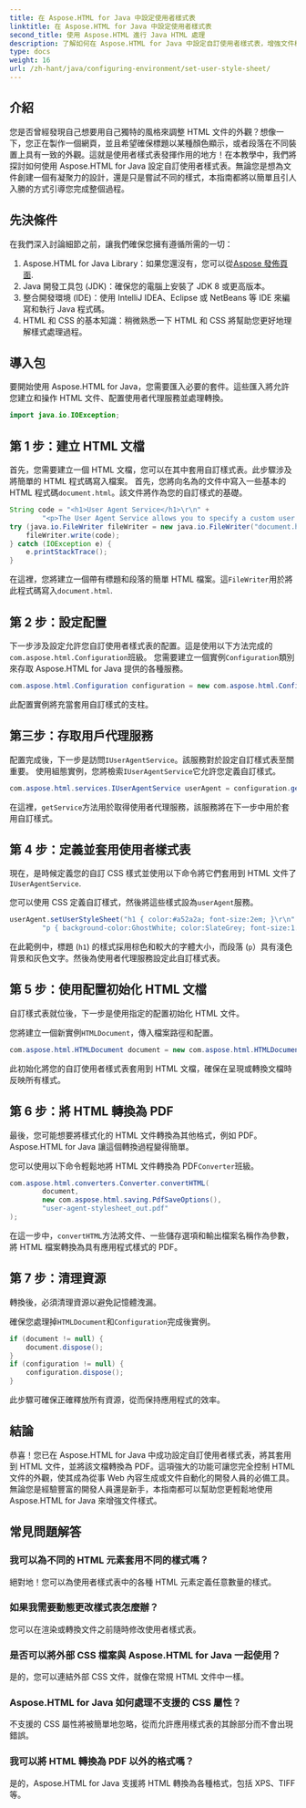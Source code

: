 ```yaml
---
title: 在 Aspose.HTML for Java 中設定使用者樣式表
linktitle: 在 Aspose.HTML for Java 中設定使用者樣式表
second_title: 使用 Aspose.HTML 進行 Java HTML 處理
description: 了解如何在 Aspose.HTML for Java 中設定自訂使用者樣式表，增強文件樣式並輕鬆將 HTML 轉換為 PDF。
type: docs
weight: 16
url: /zh-hant/java/configuring-environment/set-user-style-sheet/
---
```

## 介紹
您是否曾經發現自己想要用自己獨特的風格來調整 HTML 文件的外觀？想像一下，您正在製作一個網頁，並且希望確保標題以某種顏色顯示，或者段落在不同裝置上具有一致的外觀。這就是使用者樣式表發揮作用的地方！在本教學中，我們將探討如何使用 Aspose.HTML for Java 設定自訂使用者樣式表。無論您是想為文件創建一個有凝聚力的設計，還是只是嘗試不同的樣式，本指南都將以簡單且引人入勝的方式引導您完成整個過程。
## 先決條件
在我們深入討論細節之前，讓我們確保您擁有遵循所需的一切：
1.  Aspose.HTML for Java Library：如果您還沒有，您可以從[Aspose 發佈頁面](https://releases.aspose.com/html/java/).
2. Java 開發工具包 (JDK)：確保您的電腦上安裝了 JDK 8 或更高版本。
3. 整合開發環境 (IDE)：使用 IntelliJ IDEA、Eclipse 或 NetBeans 等 IDE 來編寫和執行 Java 程式碼。
4. HTML 和 CSS 的基本知識：稍微熟悉一下 HTML 和 CSS 將幫助您更好地理解樣式處理過程。

## 導入包
要開始使用 Aspose.HTML for Java，您需要匯入必要的套件。這些匯入將允許您建立和操作 HTML 文件、配置使用者代理服務並處理轉換。
```java
import java.io.IOException;
```
## 第 1 步：建立 HTML 文檔
首先，您需要建立一個 HTML 文檔，您可以在其中套用自訂樣式表。此步驟涉及將簡單的 HTML 程式碼寫入檔案。
首先，您將向名為的文件中寫入一些基本的 HTML 程式碼`document.html`。該文件將作為您的自訂樣式的基礎。
```java
String code = "<h1>User Agent Service</h1>\r\n" +
        "<p>The User Agent Service allows you to specify a custom user stylesheet, a primary character set for the document, language, and fonts settings.</p>\r\n";
try (java.io.FileWriter fileWriter = new java.io.FileWriter("document.html")) {
    fileWriter.write(code);
} catch (IOException e) {
    e.printStackTrace();
}
```
在這裡，您將建立一個帶有標題和段落的簡單 HTML 檔案。這`FileWriter`用於將此程式碼寫入`document.html`.
## 第 2 步：設定配置
下一步涉及設定允許您自訂使用者樣式表的配置。這是使用以下方法完成的`com.aspose.html.Configuration`班級。
您需要建立一個實例`Configuration`類別來存取 Aspose.HTML for Java 提供的各種服務。
```java
com.aspose.html.Configuration configuration = new com.aspose.html.Configuration();
```
此配置實例將充當套用自訂樣式的支柱。
## 第三步：存取用戶代理服務
配置完成後，下一步是訪問`IUserAgentService`。該服務對於設定自訂樣式表至關重要。
使用組態實例，您將檢索`IUserAgentService`它允許您定義自訂樣式。
```java
com.aspose.html.services.IUserAgentService userAgent = configuration.getService(com.aspose.html.services.IUserAgentService.class);
```
在這裡，`getService`方法用於取得使用者代理服務，該服務將在下一步中用於套用自訂樣式。
## 第 4 步：定義並套用使用者樣式表
現在，是時候定義您的自訂 CSS 樣式並使用以下命令將它們套用到 HTML 文件了`IUserAgentService`.

您可以使用 CSS 定義自訂樣式，然後將這些樣式設為`userAgent`服務。
```java
userAgent.setUserStyleSheet("h1 { color:#a52a2a; font-size:2em; }\r\n" +
        "p { background-color:GhostWhite; color:SlateGrey; font-size:1.2em; }\r\n");
```
在此範例中，標題 (`h1`) 的樣式採用棕色和較大的字體大小，而段落 (`p`）具有淺色背景和灰色文字。然後為使用者代理服務設定此自訂樣式表。
## 第 5 步：使用配置初始化 HTML 文檔
自訂樣式表就位後，下一步是使用指定的配置初始化 HTML 文件。

您將建立一個新實例`HTMLDocument`，傳入檔案路徑和配置。
```java
com.aspose.html.HTMLDocument document = new com.aspose.html.HTMLDocument("document.html", configuration);
```
此初始化將您的自訂使用者樣式表套用到 HTML 文檔，確保在呈現或轉換文檔時反映所有樣式。
## 第 6 步：將 HTML 轉換為 PDF
最後，您可能想要將樣式化的 HTML 文件轉換為其他格式，例如 PDF。 Aspose.HTML for Java 讓這個轉換過程變得簡單。

您可以使用以下命令輕鬆地將 HTML 文件轉換為 PDF`Converter`班級。
```java
com.aspose.html.converters.Converter.convertHTML(
        document,
        new com.aspose.html.saving.PdfSaveOptions(),
        "user-agent-stylesheet_out.pdf"
);
```
在這一步中，`convertHTML`方法將文件、一些儲存選項和輸出檔案名稱作為參數，將 HTML 檔案轉換為具有應用程式樣式的 PDF。
## 第 7 步：清理資源
轉換後，必須清理資源以避免記憶體洩漏。

確保您處理掉`HTMLDocument`和`Configuration`完成後實例。
```java
if (document != null) {
    document.dispose();
}
if (configuration != null) {
    configuration.dispose();
}
```
此步驟可確保正確釋放所有資源，從而保持應用程式的效率。

## 結論
恭喜！您已在 Aspose.HTML for Java 中成功設定自訂使用者樣式表，將其套用到 HTML 文件，並將該文檔轉換為 PDF。這項強大的功能可讓您完全控制 HTML 文件的外觀，使其成為從事 Web 內容生成或文件自動化的開發人員的必備工具。無論您是經驗豐富的開發人員還是新手，本指南都可以幫助您更輕鬆地使用 Aspose.HTML for Java 來增強文件樣式。
## 常見問題解答
### 我可以為不同的 HTML 元素套用不同的樣式嗎？  
絕對地！您可以為使用者樣式表中的各種 HTML 元素定義任意數量的樣式。
### 如果我需要動態更改樣式表怎麼辦？  
您可以在渲染或轉換文件之前隨時修改使用者樣式表。
### 是否可以將外部 CSS 檔案與 Aspose.HTML for Java 一起使用？  
是的，您可以連結外部 CSS 文件，就像在常規 HTML 文件中一樣。
### Aspose.HTML for Java 如何處理不支援的 CSS 屬性？  
不支援的 CSS 屬性將被簡單地忽略，從而允許應用樣式表的其餘部分而不會出現錯誤。
### 我可以將 HTML 轉換為 PDF 以外的格式嗎？  
是的，Aspose.HTML for Java 支援將 HTML 轉換為各種格式，包括 XPS、TIFF 等。